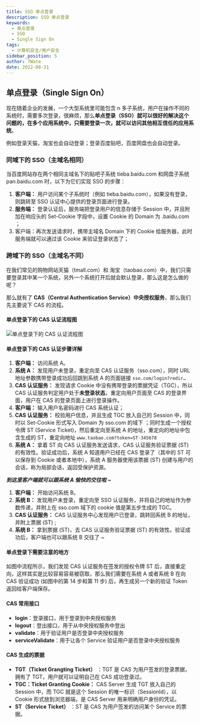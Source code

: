 ```yaml
---
title: SSO 单点登录
description: SSO 单点登录
keywords:
  - 单点登录
  - SSO
  - Single Sign On
tags:
  - 计算机安全/用户安全
sidebar_position: 5
author: 7Wate
date: 2022-08-31
---
```


## 单点登录（Single Sign On）

现在随着企业的发展，一个大型系统里可能包含 n 多子系统，用户在操作不同的系统时，需要多次登录，很麻烦，那么**单点登录（SSO）**就可以很好的解决这个问题的，在**多个应用系统中，只需要登录一次，就可以访问其他相互信任的应用系统**。

例如登录天猫，淘宝也会自动登录；登录百度贴吧，百度网盘也会自动登录。

### 同域下的 SSO（主域名相同）

当百度网站存在两个相同主域名下的贴吧子系统 tieba.baidu.com 和网盘子系统 pan.baidu.com 时，以下为它们实现 SSO 的步骤：

1. **客户端：** 用户访问某个子系统时（例如 tieba.baidu.com），如果没有登录，则跳转至 SSO 认证中心提供的登录页面进行登录。
2. **服务端：** 登录认证后，服务端把登录用户的信息存储于 Session 中，并且附加在响应头的 Set-Cookie 字段中，设置 Cookie 的 Domain 为 .baidu.com ；
3. 客户端：再次发送请求时，携带主域名 Domain 下的 Cookie 给服务器，此时服务端就可以通过该 Cookie 来验证登录状态了；

### 跨域下的 SSO（主域名不同）

在我们常见的购物网站天猫（tmall.com）和 淘宝（taobao.com）中，我们只需要登录其中某一个系统，另外一个系统打开后就会默认登录，那么这是怎么做的呢？

那么就有了 **CAS（Central Authentication Service）中央授权服务**，那么我们先主要说下 CAS 的流程。

#### 单点登录下的 CAS 认证流程图

![单点登录下的 CAS 认证流程图](https://static.7wate.com/img/2022/08/30/227748c758a02.png)

#### 单点登录下的 CAS 认证步骤详解

1. **客户端：** 访问系统 A。
2. **系统 A：** 发现用户未登录，重定向至 CAS 认证服务（sso.com），同时 URL 地址参数携带登录成功后回跳到系统 A 的页面链接 `sso.com/login?redir…`
3. **CAS 认证服务：** 发现请求 Cookie 中没有携带登录的票据凭证（TGC），所以 CAS 认证服务判定用户处于**未登录状态**，重定向用户页面至 CAS 的登录界面，用户在 CAS 的登录页面上进行登录操作。
4. **客户端：** 输入用户名密码进行 CAS 系统认证；
5. **CAS 认证服务：** 校验用户信息，并且生成 TGC 放入自己的 Session 中，同时以 Set-Cookie 形式写入 Domain 为 sso.com 的域下 ；同时生成一个授权令牌 ST (Service Ticket)，然后重定向至系统 A 的地址，重定向的地址中包含生成的 ST，重定向地址 `www.taobao.com?token=ST-345678`
6. **系统 A：** 拿着 ST 向 CAS 认证服务发送请求，CAS 认证服务验证票据 (ST) 的有效性。验证成功后，系统 A 知道用户已经在 CAS 登录了（其中的 ST 可以保存到 Cookie 或者本地中），系统 A 服务器使用该票据 (ST) 创建与用户的会话，称为局部会话，返回受保护资源。

***到这里客户端就可以跟系统 A 愉快的交往啦 ~***

1. **客户端：** 开始访问系统 B。
2. **系统 B：** 发现用户未登录，重定向至 SSO 认证服务，并将自己的地址作为参数传递，并附上在 sso.com 域下的 cookie 值是第五步生成的 TGC。
3. **CAS 认证服务：** CAS 认证服务中心发现用户已登录，跳转回系统 B 的地址，并附上票据 (ST) ;
4. **系统 B：** 拿到票据 (ST)，去 CAS 认证服务验证票据 (ST) 的有效性。验证成功后，客户端也可以跟系统 B 交往了 ~

#### 单点登录下需要注意的地方

如图中流程所示，我们发现 CAS 认证服务在签发的授权令牌 ST 后，直接重定向，这样其实是比较容易容易被窃取，那么我们需要在系统 A 或者系统 B 在向 CAS 验证成功 (如图中的第 14 步和第 11 步) 后，再生成另一个新的验证 Token 返回给客户端保存。

#### CAS 常用接口

- **login**：登录接口，用于登录到中央授权服务
- **logout**：登出接口，用于从中央授权服务中登出
- **validate**：用于验证用户是否登录中央授权服务
- **serviceValidate**：用于让各个 Service 验证用户是否登录中央授权服务

#### CAS 生成的票据

- **TGT（Ticket Grangting Ticket）** ：TGT 是 CAS 为用户签发的登录票据，拥有了 TGT，用户就可以证明自己在 CAS 成功登录过。
- **TGC：Ticket Granting Cookie：** CAS Server 生成 TGT 放入自己的 Session 中，而 TGC 就是这个 Session 的唯一标识（SessionId），以 Cookie 形式放到浏览器端，是 CAS Server 用来明确用户身份的凭证。
- **ST（Service Ticket）** ：ST 是 CAS 为用户签发的访问某个 Service 的票据。
